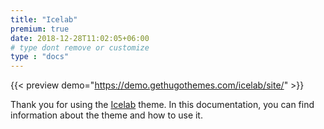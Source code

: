 ```yaml
---
title: "Icelab"
premium: true
date: 2018-12-28T11:02:05+06:00 
# type dont remove or customize
type : "docs"
---
```


{{< preview demo="https://demo.gethugothemes.com/icelab/site/" >}}

Thank you for using the [Icelab](https://gethugothemes.com/products/icelab/) theme. In this documentation, you can find information about the theme and how to use it.

